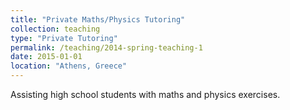 ```yaml
---
title: "Private Maths/Physics Tutoring"
collection: teaching
type: "Private Tutoring"
permalink: /teaching/2014-spring-teaching-1
date: 2015-01-01
location: "Athens, Greece"
---
```


Assisting high school students with maths and physics exercises.
